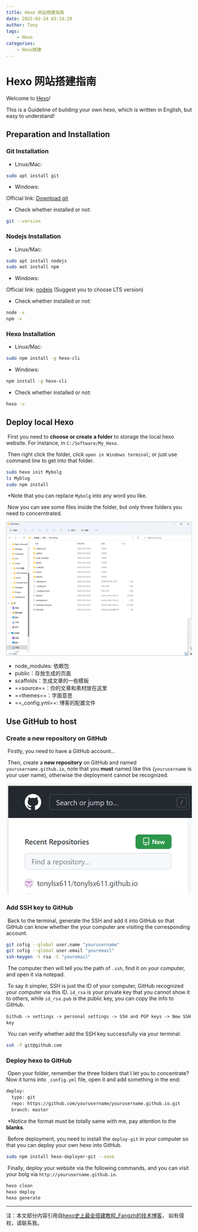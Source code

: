 ```yaml
---
title: Hexo 网站搭建指南
date: 2022-02-24 03:14:29
author: Tony
tags: 
	- Hexo
categories:
	- Hexo搭建
---
```

# Hexo 网站搭建指南

Welcome to [Hexo](https://hexo.io/)! 

This is a Guideline of building your own hexo, which is written in English, but easy to understand!

## Preparation and Installation

### Git Installation

- Linux/Mac:

```bash
sudo apt install git
```

- Windows:

Official link: [Download git](https://gitforwindows.org/)

- Check whether installed or not:

```bash
git --version
```

### Nodejs Installation

- Linux/Mac:

```bash
sudo apt install nodejs
sudo aot install npm
```

- Windows:

Official link: [nodejs](https://nodejs.org/en/download/) (Suggest you to choose LTS version)

- Check whether installed or not:

```bash
node -v
npm -v
```

### Hexo Installation

- Linux/Mac:

```bash
sudo npm install -g hexo-cli
```

- Windows:

```bash
npm install -g hexo-cli
```

- Check whether installed or not:

```bash
hexo -v
```

## Deploy local Hexo

​		First you need to **choose or create a folder** to storage the local hexo website. For instance, in `C:/Software/My_Hexo`.

​		Then right click the folder, click `open in Windows terminal`; or just use command line to get into that folder.

```bash
sudo hexo init Mybolg
ls Myblog
sudo npm install
```

​		*Note that you can replace `Mybolg` into any word you like.

​		Now you can see some files inside the folder, but only three folders you need to concerntrated.

![image-20220308165404552](Hexo_creation/image-20220308165404552.png)

- node_modules: 依赖包
- public：存放生成的页面
- scaffolds：生成文章的一些模板
- ==source==：你的文章和素材放在这里
- ==themes==：字面意思
- ==_config.yml==: 博客的配置文件

## Use GitHub to host

### Create a new repository on GitHub

​		Firstly, you need to have a GitHub account…

​		Then, create a **new repository** on GitHub and named `yourusername.github.io`, note that you **must** named like this (`yourusername` is your user name), otherwise the deployment cannot be recognized.

![image-20220308165502809](Hexo_creation/image-20220308165502809.png) 

### Add SSH key to GitHub

​		Back to the terminal, generate the SSH and add it into GitHub so that GitHub can know whether the your computer are visiting the corresponding account.

```bash
git cofig --global user.name "yourusername"
git cofig --global user.email "youremail"
ssh-keygen -t rsa -C "youremail"
```

​		The computer then will tell you the path of `.ssh`, find it on your computer, and open it via notepad.

​		To say it simpler, SSH is just the ID of your computer, GitHub recognized your computer via this ID. `id_rsa` is your private key that you cannot show it to others, while `id_rsa.pub` is the public key, you can copy the info to GitHub.

​		`Github -> settings -> personal settings -> SSH and PGP keys -> New SSH key`

​		You can verify whether add the SSH key successfully via your terminal:

```bash
ssh -T git@github.com
```

### Deploy hexo to GitHub

​		Open your folder, remember the three folders that I let you to concentrate? Now it turns into `_config.yml` file, open it and add something in the end:

```bash
deploy:
  type: git
  repo: https://github.com/yourusername/yourusername.github.io.git
  branch: master
```

​		*Notice the format must be totally same with me, pay attention to the **blanks**.

​		Before deployment, you need to install the `deploy-git` in your computer so that you can deploy your own hexo into GitHub.

```bash
sudo npm install hexo-deployer-git --save
```

​		Finally, deploy your website via the following commands, and you can visit your bolg via `http://yourusername.github.io`.

```bash
hexo clean
hexo deploy
hexo generate
```

---

注：本文部分内容引用自[hexo史上最全搭建教程_Fangzh的技术博客](https://blog.csdn.net/sinat_37781304/article/details/82729029)， 如有侵权，请联系我。